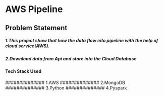 # AWS Pipeline 
## Problem Statement
##### 1.This project show that how the data flow into pipeline with the help of cloud service(AWS).
##### 2.Download data from Api and store into the Cloud Database

#### Tech Stack Used
############## 1.AWS
############## 2.MongoDB
############## 3.Python
############## 4.Pyspark



